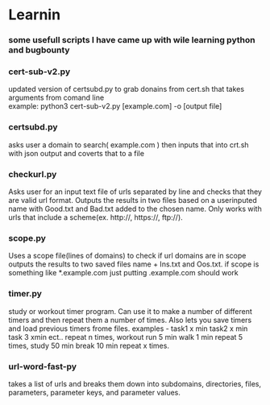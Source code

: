 # Learnin
<h3>some usefull scripts I have came up with wile learning python and bugbounty</h3>

<h3>cert-sub-v2.py</h3>
  <p>
  updated version of certsubd.py to grab donains from cert.sh
  that takes arguments from comand line
  <br>
  example: python3 cert-sub-v2.py [example.com] -o [output file]
  </p>
  

<h3>certsubd.py</h3>
  <p>
  asks user a domain to search( example.com ) then inputs
  that into crt.sh with json output and coverts that to a file
  </p>
  
<h3>checkurl.py</h3>
  <p>
  Asks user for an input text file of urls separated by line
  and checks that they are valid url format.
  Outputs the results in two files based on a userinputed name
  with Good.txt and Bad.txt added to the chosen name.
  Only works with urls that include a scheme(ex. http://, https://, ftp://).
  </p>
  
<h3>scope.py</h3>
  <p>
  Uses a scope file(lines of domains) to check if url domains are in scope
  outputs the results to two saved files name + Ins.txt and Oos.txt.
  if scope is something like *.example.com just putting .example.com should work
  </p>
  
<h3>timer.py</h3>
  <p>
  study or workout timer program. Can use it to make a number of different timers and then repeat them
  a number of times. Also lets you save timers and load previous timers frome files.
  examples - task1 x min task2 x min task 3 xmin ect.. repeat n times, 
  workout run 5 min walk 1 min repeat 5 times, study 50 min break 10 min repeat x times.
  </p>
  
  <h3>url-word-fast-py</h3>
  <p>
  takes a list of urls and breaks them down into subdomains, directories, files, parameters, parameter keys, and parameter values.
  <p>
